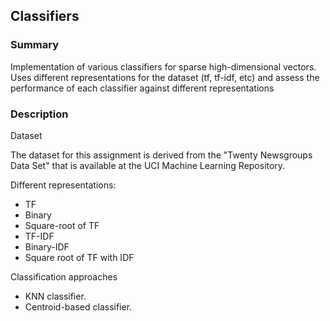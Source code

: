 ## Classifiers

### Summary

Implementation of various classifiers for sparse high-dimensional vectors. Uses different representations for the dataset (tf, tf-idf, etc) and assess the performance of each classifier against different representations

### Description

Dataset

The dataset for this assignment is derived from the "Twenty Newsgroups Data Set" that is available at the UCI Machine Learning Repository.

Different representations:

- TF
- Binary
- Square-root of TF
- TF-IDF 
- Binary-IDF
- Square root of TF with IDF


Classification approaches

- KNN classifier.
- Centroid-based classifier.

